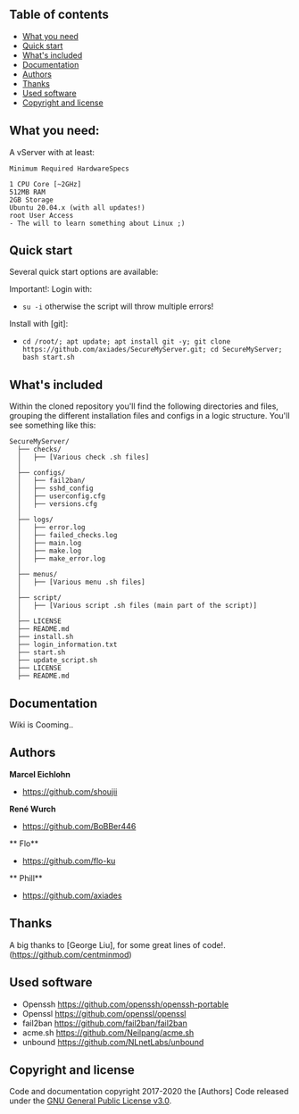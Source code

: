 ## Table of contents

- [What you need](#what-you-need)
- [Quick start](#quick-start)
- [What's included](#whats-included)
- [Documentation](#documentation)
- [Authors](#Authors)
- [Thanks](#thanks)
- [Used software](#used-software)
- [Copyright and license](#copyright-and-license)

## What you need:

A vServer with at least:
```
Minimum Required HardwareSpecs

1 CPU Core [~2GHz]
512MB RAM
2GB Storage
Ubuntu 20.04.x (with all updates!)
root User Access
- The will to learn something about Linux ;)
```

## Quick start

Several quick start options are available:

Important!:
Login with:
- `su -i`
otherwise the script will throw multiple errors!

Install with [git]:
- `cd /root/; apt update; apt install git -y; git clone https://github.com/axiades/SecureMyServer.git; cd SecureMyServer; bash start.sh`

## What's included

Within the cloned repository you'll find the following directories and files, grouping the different installation files and configs in a logic structure. You'll see something like this:

```
SecureMyServer/
  ├── checks/
  │   ├── [Various check .sh files]
  │
  ├── configs/
  │   ├── fail2ban/
  │   ├── sshd_config  
  │   ├── userconfig.cfg
  │   ├── versions.cfg
  │
  ├── logs/
  │   ├── error.log
  │   ├── failed_checks.log
  │   ├── main.log
  │   ├── make.log
  │   ├── make_error.log   
  │
  ├── menus/
  │   ├── [Various menu .sh files]
  │
  ├── script/
  │   ├── [Various script .sh files (main part of the script)]
  │
  ├── LICENSE
  ├── README.md
  ├── install.sh
  ├── login_information.txt
  ├── start.sh
  ├── update_script.sh
  ├── LICENSE
  ├── README.md
```

## Documentation

Wiki is Cooming..

## Authors

**Marcel Eichlohn**

- <https://github.com/shoujii>

**René Wurch**

- <https://github.com/BoBBer446>

** Flo**

- <https://github.com/flo-ku>

** Phill**

- <https://github.com/axiades>

## Thanks

A big thanks to [George Liu], for some great lines of code!.
(https://github.com/centminmod)

## Used software
- Openssh                    <https://github.com/openssh/openssh-portable>
- Openssl                    <https://github.com/openssl/openssl>
- fail2ban                   <https://github.com/fail2ban/fail2ban>
- acme.sh                    <https://github.com/Neilpang/acme.sh>
- unbound                    <https://github.com/NLnetLabs/unbound>

## Copyright and license

Code and documentation copyright 2017-2020 the [Authors]
Code released under the [GNU General Public License v3.0](https://github.com/Axiades/SecureMyServer/blob/master/LICENSE).
